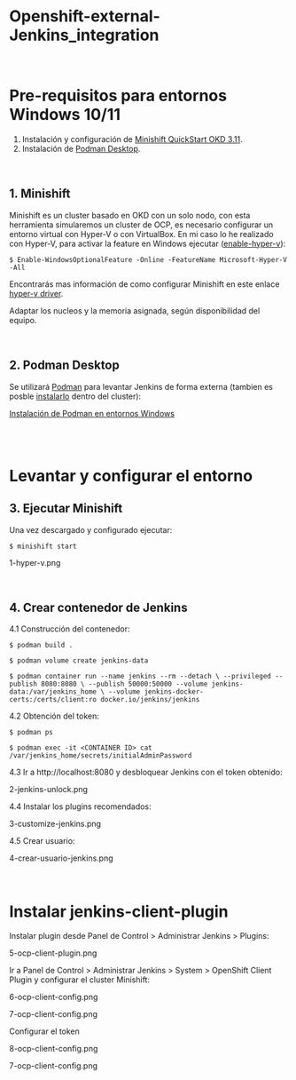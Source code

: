 # Openshift-external-Jenkins_integration
<br />

# Pre-requisitos para entornos Windows 10/11

1. Instalación y configuración de [Minishift QuickStart OKD 3.11](https://docs.okd.io/3.11/minishift/getting-started/quickstart.html).
2. Instalación de [Podman Desktop](https://github.com/containers/podman/blob/main/docs/tutorials/podman-for-windows.md).

<br />

## 1. Minishift

Minishift es un cluster basado en OKD con un solo nodo, con esta herramienta simularemos un cluster de OCP, es necesario configurar un entorno virtual con Hyper-V o con VirtualBox.
En mi caso lo he realizado con Hyper-V, para activar la feature en Windows ejecutar ([enable-hyper-v](https://learn.microsoft.com/en-us/virtualization/hyper-v-on-windows/quick-start/enable-hyper-v)):


`$ Enable-WindowsOptionalFeature -Online -FeatureName Microsoft-Hyper-V -All`

Encontrarás mas información de como configurar Minishift en este enlace [hyper-v driver](https://docs.okd.io/3.11/minishift/getting-started/setting-up-virtualization-environment.html#setting-up-hyper-v-driver).

Adaptar los nucleos y la memoria asignada, según disponibilidad del equipo.

<br />

## 2. Podman Desktop

Se utilizará [Podman](https://podman.io/whatis.html) para levantar Jenkins de forma externa (tambien es posble [instalarlo](https://cloud.redhat.com/blog/deploy-jenkins-pipelines-in-openshift-4-with-openshift-container-storage-4) dentro del cluster):

[Instalación de Podman en entornos Windows](https://github.com/containers/podman/blob/main/docs/tutorials/podman-for-windows.md)

<br />
<br />

# Levantar y configurar el entorno


## 3. Ejecutar Minishift

Una vez descargado y configurado ejecutar:

`$ minishift start`

1-hyper-v.png

<br />

## 4. Crear contenedor de Jenkins

4.1 Construcción del contenedor:

`$ podman build .`

`$ podman volume create jenkins-data`

`$ podman container run --name jenkins --rm --detach \
--privileged --publish 8080:8080 \
--publish 50000:50000 --volume jenkins-data:/var/jenkins_home \
--volume jenkins-docker-certs:/certs/client:ro docker.io/jenkins/jenkins`

4.2 Obtención del token:

`$ podman ps`

`$ podman exec -it <CONTAINER ID> cat /var/jenkins_home/secrets/initialAdminPassword`

4.3 Ir a http://localhost:8080 y desbloquear Jenkins con el token obtenido:

2-jenkins-unlock.png

4.4 Instalar los plugins recomendados:

3-customize-jenkins.png

4.5 Crear usuario:

4-crear-usuario-jenkins.png

<br />

# Instalar jenkins-client-plugin

Instalar plugin desde Panel de Control > Administrar Jenkins > Plugins:

5-ocp-client-plugin.png

Ir a Panel de Control > Administrar Jenkins > System > OpenShift Client Plugin y configurar el cluster Minishift:

6-ocp-client-config.png

7-ocp-client-config.png

Configurar el token

8-ocp-client-config.png

7-ocp-client-config.png

